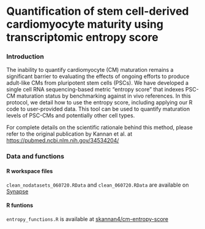 # Quantification of stem cell-derived cardiomyocyte maturity using transcriptomic entropy score

### Introduction 
The inability to quantify cardiomyocyte (CM) maturation remains a significant barrier to evaluating the effects of ongoing efforts to produce adult-like CMs from pluripotent stem cells (PSCs). We have developed a single cell RNA sequencing-based metric “entropy score” that indexes PSC-CM maturation status by benchmarking against in vivo references. In this protocol, we detail how to use the entropy score, including applying our R code to user-provided data. This tool can be used to quantify maturation levels of PSC-CMs and potentially other cell types.

For complete details on the scientific rationale behind this method, please refer to the original publication by Kannan et al. at https://pubmed.ncbi.nlm.nih.gov/34534204/

### Data and functions 
#### R workspace files 
`clean_nodatasets_060720.RData` and `clean_060720.RData` are available on [Synapse](https://www.synapse.org/#!Synapse:syn21788425/files/)
#### R funtions
`entropy_functions.R` is available at [skannan4/cm-entropy-score](https://github.com/skannan4/cm-entropy-score)
